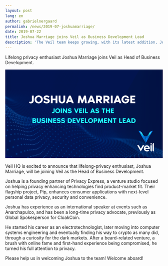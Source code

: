 ```yaml
---
layout: post
lang: en
author: gabrielnergaard
permalink: /news/2019-07-joshuamarriage/
date: 2019-07-22
title: Joshua Marriage joins Veil as Business Development Lead
description: 'The Veil team keeps growing, with its latest addition, Joshua Marriage.'
---
```


Lifelong privacy enthusiast Joshua Marriage joins Veil as Head of Business Development.

![](/uploads/blog/2019-07-14-joshua.png)

Veil HQ is excited to announce that lifelong-privacy enthusiast, Joshua Marriage, will be joining Veil as the Head of Business Development. 

Joshua is a founding partner of Privacy Express, a venture studio focused on helping privacy enhancing technologies find product-market fit. Their flagship project, Pip, enhances consumer applications with next-level personal data privacy, security and convenience.

Joshua has experience as an international speaker at events such as Anarchapulco, and has been a long-time privacy advocate, previously as Global Spokesperson for CloakCoin.

He started his career as an electrotechnologist, later moving into computer systems engineering and eventually finding his way to crypto as many did, through a curiosity for the dark markets. After a beard-related venture, a brush with online fame and first-hand experience being compromised, he turned his full attention to privacy.

Please help us in welcoming Joshua to the team! Welcome aboard! 